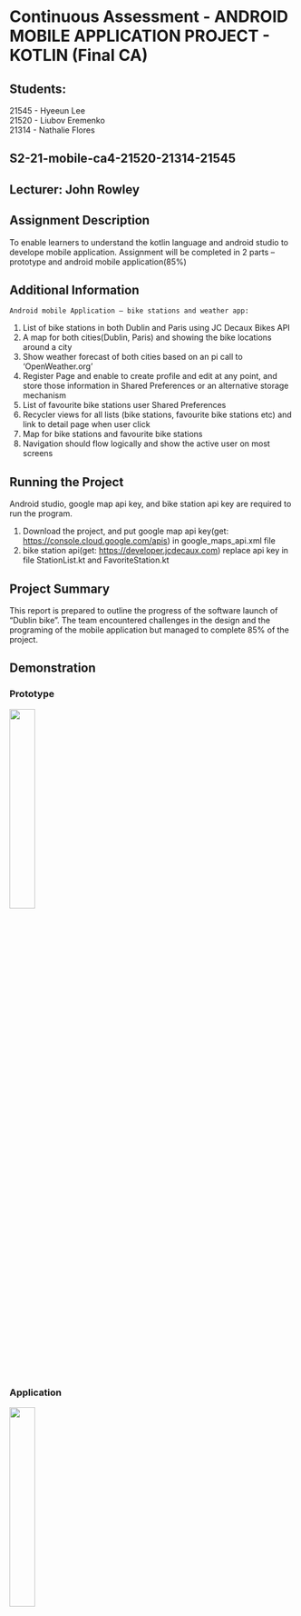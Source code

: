 # Continuous Assessment - ANDROID MOBILE APPLICATION PROJECT - KOTLIN (Final CA)

## Students: 
21545 - Hyeeun Lee <br>
21520 - Liubov Eremenko <br>
21314 - Nathalie Flores <br>
## S2-21-mobile-ca4-21520-21314-21545

## Lecturer: John Rowley

## Assignment Description
To enable learners to understand the kotlin language and android studio to develope mobile application.
Assignment will be completed in 2 parts – prototype and android mobile application(85%)

## Additional Information 
    Android mobile Application – bike stations and weather app:
1.	List of bike stations in both Dublin and Paris using JC Decaux Bikes API
2.	A map for both cities(Dublin, Paris) and showing the bike locations around a city
3.	Show weather forecast of both cities based on an pi call to ‘OpenWeather.org’
4.	Register Page and enable to create profile and edit at any point, and store those information in Shared Preferences or an alternative storage mechanism
5.	List of favourite bike stations user Shared Preferences
6.	Recycler views for all lists (bike stations, favourite bike stations etc) and link to detail page when user click
7.	Map for bike stations and favourite bike stations
8.	Navigation should flow logically and show the active user on most screens

## Running the Project
Android studio, google map api key, and bike station api key are required to run the program.
1. Download the project, and put google map api key(get: https://console.cloud.google.com/apis) in google_maps_api.xml file
2. bike station api(get: https://developer.jcdecaux.com) replace api key in file StationList.kt and FavoriteStation.kt 

## Project Summary
This report is prepared to outline the progress of the software launch of “Dublin bike”. 
The team encountered challenges in the design and the programing of the mobile application but managed to complete 85% of the project.

## Demonstration
### Prototype
<img width="30%" src="https://user-images.githubusercontent.com/71330530/117173674-e8735580-adc4-11eb-895a-ea9dc50248e0.gif"/>

### Application
<img width="30%" src="https://user-images.githubusercontent.com/71330530/117173905-1fe20200-adc5-11eb-8f5f-415d694e5d21.gif"/>

